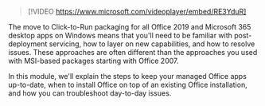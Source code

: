 >[!VIDEO https://www.microsoft.com/videoplayer/embed/RE3YduR]

The move to Click-to-Run packaging for all Office 2019 and Microsoft 365 desktop apps on Windows means that you'll need to be familiar with post-deployment servicing, how to layer on new capabilities, and how to resolve issues. These approaches are often different than the approaches you used with MSI-based packages starting with Office 2007.

In this module, we'll explain the steps to keep your managed Office apps up-to-date, when to install Office on top of an existing Office installation, and how you can troubleshoot day-to-day issues.
